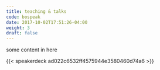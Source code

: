 ```yaml
---
title: teaching & talks
code: bospeak
date: 2017-10-02T17:51:26-04:00
weight: 3
draft: false
---
```

some content in here

{{< speakerdeck ad022c6532ff4575944e3580460d74a6 >}}
